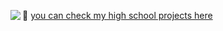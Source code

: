 <a href="https://discord.com/users/183480523371315201"><img align="left" src="https://lanyard-profile-readme.vercel.app/api/183480523371315201?bg=23283d&borderRadius=8px&hideDiscrim=true"/></a>


🏫 <a href="https://github.com/prashajinata">you can check my high school projects here</a>

